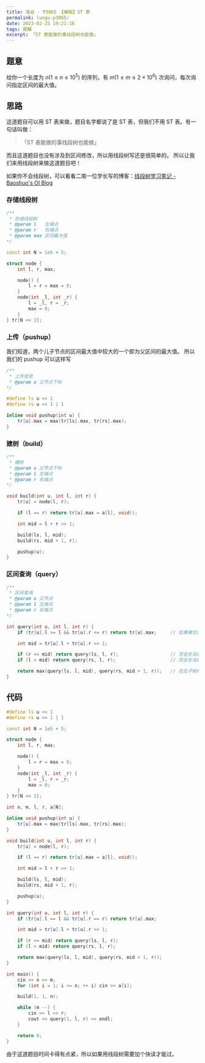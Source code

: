 ```yaml
---
title: 洛谷 - P3865 【模板】ST 表
permalink: luogu-p3865/
date: 2023-02-25 19:21:16
tags: 题解
excerpt: 「ST 表能做的事线段树也能做」
---
```


## 题意

给你一个长度为 $n(1 \le n \le 10^5)$ 的序列，有 $m(1 \le m \le 2 \times 10^6)$ 次询问，每次询问指定区间的最大值。

## 思路

这道题目可以用 ST 表来做，题目名字都说了是 ST 表，但我们不用 ST 表。有一句话叫做：

> 「ST 表能做的事线段树也能做」

而且这道题目也没有涉及到区间修改，所以用线段树写还是很简单的。
所以让我们来用线段树来做这道题目吧！

如果你不会线段树，可以看看二南一位学长写的博客：[线段树学习笔记 - Baoshuo's OI Blog](https://oi.baoshuo.ren/segment-tree/)

### 存储线段树

```cpp
/**
 * 存储线段树
 * @param l   左端点
 * @param r   右端点
 * @param max 区间最大值
*/ 

const int N = 1e5 + 5;

struct node {
    int l, r, max;

    node() {
        l = r = max = 0;
    }
    node(int _l, int _r) {
        l = _l, r = _r;
        max = 0;
    }
} tr[N << 2];
```

### 上传（pushup）

我们知道，两个儿子节点的区间最大值中较大的一个即为父区间的最大值。
所以我们的 pushup 可以这样写

```cpp
/**
 * 上传信息
 * @param u 父节点下标
*/

#define ls u << 1
#define rs u << 1 | 1

inline void pushup(int u) {
    tr[u].max = max(tr[ls].max, tr[rs].max);
}
```

### 建树（build）

```cpp
/**
 * 建树
 * @param u 父节点下标
 * @param l 左端点
 * @param r 右端点
*/

void build(int u, int l, int r) {
    tr[u] = node(l, r);

    if (l == r) return tr[u].max = a[l], void();

    int mid = l + r >> 1;

    build(ls, l, mid);
    build(rs, mid + 1, r);

    pushup(u);
}
```

### 区间查询（query）

```cpp
/**
 * 区间查询
 * @param u 父节点
 * @param l 左端点
 * @param r 右端点
*/

int query(int u, int l, int r) {
    if (tr[u].l >= l && tr[u].r <= r) return tr[u].max;     // 如果被包含直接返回当前最大值

    int mid = tr[u].l + tr[u].r >> 1;

    if (r <= mid) return query(ls, l, r);                   // 完全在当前区间左侧
    if (l > mid) return query(rs, l, r);                    // 完全在当前区间右侧

    return max(query(ls, l, mid), query(rs, mid + 1, r));   // 在左子树和右子树进行查询
}
```

## 代码

```cpp
#define ls u << 1
#define rs u << 1 | 1

const int N = 1e5 + 5;

struct node {
    int l, r, max;

    node() {
        l = r = max = 0;
    }
    node(int _l, int _r) {
        l = _l, r = _r;
        max = 0;
    }
} tr[N << 2];

int n, m, l, r, a[N];

inline void pushup(int u) {
    tr[u].max = max(tr[ls].max, tr[rs].max);
}

void build(int u, int l, int r) {
    tr[u] = node(l, r);

    if (l == r) return tr[u].max = a[l], void();

    int mid = l + r >> 1;

    build(ls, l, mid);
    build(rs, mid + 1, r);

    pushup(u);
}

int query(int u, int l, int r) {
    if (tr[u].l == l && tr[u].r == r) return tr[u].max;

    int mid = tr[u].l + tr[u].r >> 1;

    if (r <= mid) return query(ls, l, r);
    if (l > mid) return query(rs, l, r);

    return max(query(ls, l, mid), query(rs, mid + 1, r));
}

int main() {
    cin >> n >> m;
    for (int i = 1; i <= n; ++ i) cin >> a[i];

    build(1, 1, n);

    while (m --) {
        cin >> l >> r;
        cout << query(1, l, r) << endl;
    }

    return 0;
}
```

由于这道题目时间卡得有点紧，所以如果用线段树需要加个快读才能过。